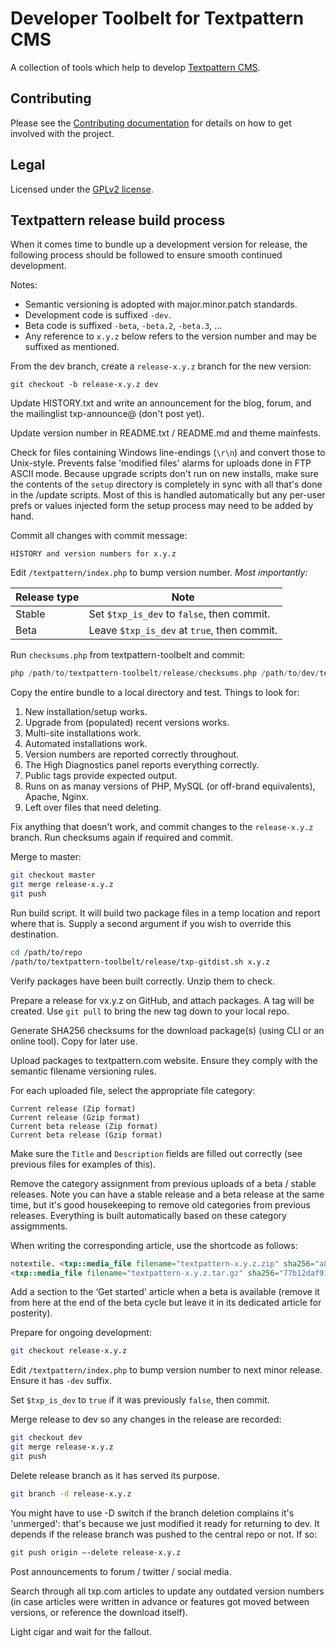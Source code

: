 # Developer Toolbelt for Textpattern CMS

A collection of tools which help to develop [Textpattern CMS](https://textpattern.com/).

## Contributing

Please see the [Contributing documentation](https://docs.textpattern.io/development/contributing) for details on how to get involved with the project.

## Legal

Licensed under the [GPLv2 license](https://github.com/textpattern/textpattern/blob/master/LICENSE.txt).

## Textpattern release build process

When it comes time to bundle up a development version for release, the following process should be followed to ensure smooth continued development.

Notes:
* Semantic versioning is adopted with major.minor.patch standards.
* Development code is suffixed `-dev`.
* Beta code is suffixed `-beta`, `-beta.2`, `-beta.3`, ...
* Any reference to `x.y.z` below refers to the version number and may be suffixed as mentioned.

From the dev branch, create a `release-x.y.z` branch for the new version:
```
git checkout -b release-x.y.z dev
```

Update HISTORY.txt and write an announcement for the blog, forum, and the mailinglist txp-announce@ (don't post yet).

Update version number in README.txt / README.md and theme mainfests.

Check for files containing Windows line-endings (`\r\n`) and convert those to Unix-style. Prevents false 'modified files' alarms for uploads done in FTP ASCII mode.
Because upgrade scripts don't run on new installs, make sure the contents of the `setup` directory is completely in sync with all that's done in the /update scripts. Most of this is handled automatically but any per-user prefs or values injected form the setup process may need to be added by hand.

Commit all changes with commit message:
```
HISTORY and version numbers for x.y.z
```
Edit `/textpattern/index.php` to bump version number. *Most importantly:*

Release type | Note
------------ | ----
Stable | Set `$txp_is_dev` to `false`, then commit.
Beta | Leave `$txp_is_dev` at `true`, then commit.

Run `checksums.php` from textpattern-toolbelt and commit:
```php
php /path/to/textpattern-toolbelt/release/checksums.php /path/to/dev/textpattern rebuild
```

Copy the entire bundle to a local directory and test. Things to look for:
1. New installation/setup works.
1. Upgrade from (populated) recent versions works.
1. Multi-site installations work.
1. Automated installations work.
1. Version numbers are reported correctly throughout.
1. The High Diagnostics panel reports everything correctly.
1. Public tags provide expected output.
1. Runs on as manay versions of PHP, MySQL (or off-brand equivalents), Apache, Nginx.
1. Left over files that need deleting.

Fix anything that doesn't work, and commit changes to the `release-x.y.z` branch. Run checksums again if required and commit.

Merge to master:
```bash
git checkout master
git merge release-x.y.z
git push
```

Run build script. It will build two package files in a temp location and report where that is. Supply a second argument if you wish to override this destination.
```bash
cd /path/to/repo
/path/to/textpattern-toolbelt/release/txp-gitdist.sh x.y.z
```

Verify packages have been built correctly. Unzip them to check.

Prepare a release for vx.y.z on GitHub, and attach packages. A tag will be created. Use `git pull` to bring the new tag down to your local repo.

Generate SHA256 checksums for the download package(s) (using CLI or an online tool). Copy for later use.

Upload packages to textpattern.com website. Ensure they comply with the semantic filename versioning rules.

For each uploaded file, select the appropriate file category:
```
Current release (Zip format)
Current release (Gzip format)
Current beta release (Zip format)
Current beta release (Gzip format)
```

Make sure the `Title` and `Description` fields are filled out correctly (see previous files for examples of this).

Remove the category assignment from previous uploads of a beta / stable releases. Note you can have a stable release and a beta release at the same time, but it's good housekeeping to remove old categories from previous releases. Everything is built automatically based on these category assigmments.

When writing the corresponding article, use the shortcode as follows:
```html
notextile. <txp::media_file filename="textpattern-x.y.z.zip" sha256="a868c05fc37108f2bb5e878cfbcdc61a82ce2646c4676cccb8105a6c6277be7a" />
<txp::media_file filename="textpattern-x.y.z.tar.gz" sha256="77b12daf91a9a2762f9df7b410c43d05e7ab7a12e32614f534f49b910b3ec303" />
```

Add a section to the ‘Get started' article when a beta is available (remove it from here at the end of the beta cycle but leave it in its dedicated article for posterity).

Prepare for ongoing development:
```bash
git checkout release-x.y.z
```

Edit `/textpattern/index.php` to bump version number to next minor release. Ensure it has `-dev` suffix.

Set `$txp_is_dev` to `true` if it was previously `false`, then commit.

Merge release to dev so any changes in the release are recorded:
```bash
git checkout dev
git merge release-x.y.z
git push
```

Delete release branch as it has served its purpose.
```bash
git branch -d release-x.y.z
```

You might have to use -D switch if the branch deletion complains it's 'unmerged': that's because we just modified it ready for returning to dev. It depends if the release branch was pushed to the central repo or not. If so:
```bash
git push origin —-delete release-x.y.z
```

Post announcements to forum / twitter / social media.

Search through all txp.com articles to update any outdated version numbers (in case articles were written in advance or features got moved between versions, or reference the download itself).

Light cigar and wait for the fallout.
